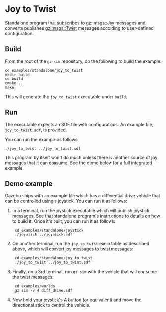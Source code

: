 # Joy to Twist

Standalone program that subscribes to
[gz::msgs::Joy](https://gazebosim.org/api/msgs/5.6/classignition_1_1msgs_1_1Joy.html)
messages and converts publishes
[gz::msgs::Twist](https://gazebosim.org/api/msgs/5.6/classignition_1_1msgs_1_1Twist.html)
messages according to user-defined configuration.

## Build

From the root of the `gz-sim` repository, do the following to build the example:

~~~
cd examples/standalone/joy_to_twist
mkdir build
cd build
cmake ..
make
~~~

This will generate the `joy_to_twist` executable under `build`.

## Run

The executable expects an SDF file with configurations.
An example file, `joy_to_twist.sdf`, is provided.

You can run the example as follows:

    ./joy_to_twist ../joy_to_twist.sdf

This program by itself won't do much unless there is another source of joy
messages that it can consume. See the demo below for a full integrated example.

## Demo example

Gazebo ships with an example file which has a differential drive vehicle
that can be controlled using a joystick. You can run it as follows:

1. In a terminal, run the joystick executable which will publish joystick
   messages. See that standalone program's instructions to details on how
   to build it. Once it's built, you can run it as follows:

        cd examples/standalone/joystick
        ./joystick ../joystick.sdf

1. On another terminal, run the `joy_to_twist` executable as described above,
   which will convert joy messages to twist messages:

        cd examples/standalone/joy_to_twist
        ./joy_to_twist ../joy_to_twist.sdf

1. Finally, on a 3rd terminal, run `gz sim` with the vehicle that will
   consume the twist messages:

        cd examples/worlds
        gz sim -v 4 diff_drive.sdf

1. Now hold your joystick's A button (or equivalent) and move the directional
   stick to control the vehicle.
